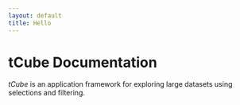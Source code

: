 ```yaml
---
layout: default
title: Hello
---
```

# tCube Documentation
<em>tCube</em> is an application framework for exploring large datasets using selections and filtering.

